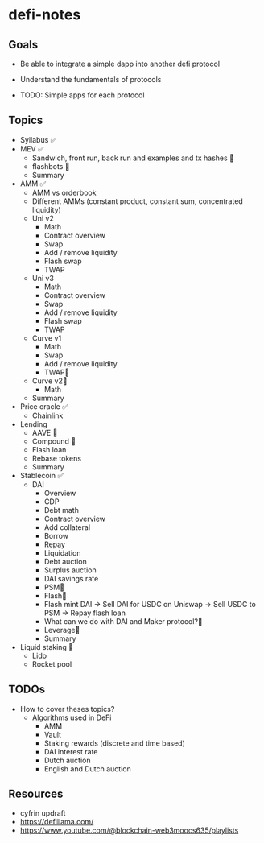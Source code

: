 # defi-notes

## Goals
- Be able to integrate a simple dapp into another defi protocol
- Understand the fundamentals of protocols

- TODO: Simple apps for each protocol

## Topics
- Syllabus ✅
- MEV ✅
    - Sandwich, front run, back run and examples and tx hashes 🚧
    - flashbots 🚧
    - Summary
- AMM ✅
    - AMM vs orderbook
    - Different AMMs (constant product, constant sum, concentrated liquidity)
    - Uni v2
        - Math
        - Contract overview
        - Swap
        - Add / remove liquidity
        - Flash swap
        - TWAP
    - Uni v3
        - Math
        - Contract overview
        - Swap
        - Add / remove liquidity
        - Flash swap
        - TWAP
    - Curve v1
        - Math
        - Swap
        - Add / remove liquidity
        - TWAP🤔
    - Curve v2🤔
        - Math
    - Summary
- Price oracle ✅
    - Chainlink
- Lending 
    - AAVE 🚧
    - Compound 🚧
    - Flash loan
    - Rebase tokens
    - Summary
- Stablecoin ✅
    - DAI
        - Overview
        - CDP
        - Debt math
        - Contract overview
        - Add collateral
        - Borrow
        - Repay
        - Liquidation
        - Debt auction
        - Surplus auction
        - DAI savings rate
        - PSM🤔
        - Flash🤔
        - Flash mint DAI -> Sell DAI for USDC on Uniswap -> Sell USDC to PSM -> Repay flash loan
        - What can we do with DAI and Maker protocol?🤔
        - Leverage🤔
        - Summary
- Liquid staking 🚧
    - Lido
    - Rocket pool

## TODOs
- How to cover theses topics?
    - Algorithms used in DeFi
        - AMM
        - Vault
        - Staking rewards (discrete and time based)
        - DAI interest rate
        - Dutch auction
        - English and Dutch auction


## Resources
- cyfrin updraft
- https://defillama.com/
- https://www.youtube.com/@blockchain-web3moocs635/playlists
